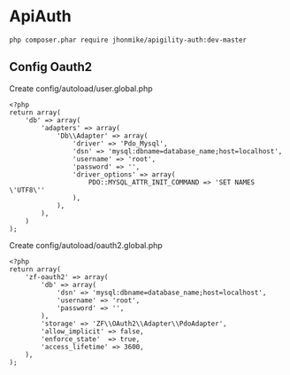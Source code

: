 ApiAuth
=======

	php composer.phar require jhonmike/apigility-auth:dev-master

Config Oauth2
------

Create config/autoload/user.global.php

	<?php
	return array(
		'db' => array(
	        'adapters' => array(
	            'Db\\Adapter' => array(
	                'driver' => 'Pdo_Mysql',
	                'dsn' => 'mysql:dbname=database_name;host=localhost',
	                'username' => 'root',
	    			'password' => '',
	    			'driver_options' => array(
			        	PDO::MYSQL_ATTR_INIT_COMMAND => 'SET NAMES \'UTF8\''
			   		),
	            ),
	        ),
	    )
	);

Create config/autoload/oauth2.global.php

	<?php
	return array(
	    'zf-oauth2' => array(
	        'db' => array(
	            'dsn' => 'mysql:dbname=database_name;host=localhost',
	            'username' => 'root',
	            'password' => '',
	        ),
	        'storage' => 'ZF\\OAuth2\\Adapter\\PdoAdapter',
	        'allow_implicit' => false,
	        'enforce_state'  => true,
	        'access_lifetime' => 3600,
	    ),
	);
